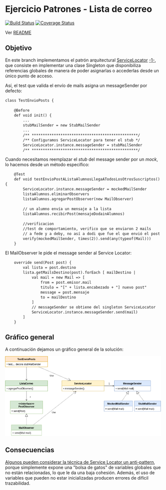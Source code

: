 # Ejercicio Patrones - Lista de correo

[![Build Status](https://travis-ci.org/uqbar-project/eg-lista-correo-xtend.svg?branch=service-locator)](https://travis-ci.org/uqbar-project/eg-lista-correo-xtend) [![Coverage Status](https://coveralls.io/repos/github/uqbar-project/eg-lista-correo-xtend/badge.svg?branch=service-locator&service=github)](https://coveralls.io/github/uqbar-project/eg-lista-correo-xtend?branch=service-locator&service=github)

Ver [README](https://github.com/uqbar-project/eg-lista-correo-xtend/blob/master/README.md)


## Objetivo

En este branch implementamos el patrón arquitectural [ServiceLocator](https://en.wikipedia.org/wiki/Service_locator_pattern) [-1-](http://www.oracle.com/technetwork/java/servicelocator-137181.html), que consiste en implementar una clase Singleton que disponibiliza referencias globales de manera de poder asignarlas o accederlas desde un único punto de acceso.

Así, el test que valida el envío de mails asigna un messageSender por defecto:

```xtend
class TestEnvioPosts {

	@Before
	def void init() {
		...
		stubMailSender = new StubMailSender
		...
		/** ************************************************/
		/** Configuramos ServiceLocator para tener el stub */	
		ServiceLocator.instance.messageSender = stubMailSender
		/** ************************************************/

```

Cuando necesitamos reemplazar el _stub_ del message sender por un _mock_, lo hacemos desde un método específico:

```xtend
	@Test
	def void testEnvioPostAListaAlumnosLlegaATodosLosOtrosSuscriptos() {
		ServiceLocator.instance.messageSender = mockedMailSender
		listaAlumnos.eliminarObservers
		listaAlumnos.agregarPostObserver(new MailObserver)

		// un alumno envía un mensaje a la lista
		listaAlumnos.recibirPost(mensajeDodainAlumnos)

		//verificacion
		//test de comportamiento, verifico que se enviaron 2 mails 
		// a fede y a deby, no así a dodi que fue el que envió el post
		verify(mockedMailSender, times(2)).send(any(typeof(Mail)))
	}
```

El MailObserver le pide el message sender al Service Locator:

```xtend
	override send(Post post) {
		val lista = post.destino
		lista.getMailsDestino(post).forEach [ mailDestino |
			val mail = new Mail => [
				from = post.emisor.mail
				titulo = "[" + lista.encabezado + "] nuevo post"
				message = post.mensaje
				to = mailDestino
			]
			// messageSender se obtiene del singleton ServiceLocator
			ServiceLocator.instance.messageSender.send(mail)
		]
	}
```

## Gráfico general

A continuación dejamos un gráfico general de la solución:

![imagen](imagen/DI-ServiceLocator.png)


## Consecuencias

[Algunos pueden considerar la técnica de Service Locator un anti-pattern](http://blog.ploeh.dk/2010/02/03/ServiceLocatorisanAnti-Pattern/), porque simplemente expone una "bolsa de gatos" de variables globales que no están relacionadas, lo que le da una baja cohesión. Además, el uso de variables que pueden no estar inicializadas producen errores de difícil trazabilidad.
